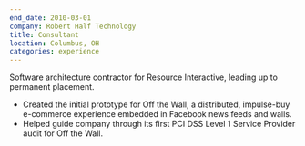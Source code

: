 ```yaml
---
end_date: 2010-03-01
company: Robert Half Technology
title: Consultant
location: Columbus, OH
categories: experience
---
```


Software architecture contractor for Resource Interactive, leading up to permanent placement.

* Created the initial prototype for Off the Wall, a distributed, impulse-buy e-commerce experience embedded in Facebook news feeds and walls.
* Helped guide company through its first PCI DSS Level 1 Service Provider audit for Off the Wall.
